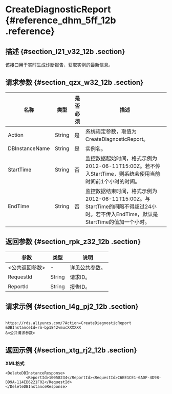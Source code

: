 # CreateDiagnosticReport {#reference_dhm_5ff_12b .reference}

## 描述 {#section_l21_v32_12b .section}

该接口用于实时生成诊断报告，获取实例的最新信息。

## 请求参数 {#section_qzx_w32_12b .section}

|名称|类型|是否必须|描述|
|--|--|----|--|
|Action|String|是|系统规定参数，取值为CreateDiagnosticReport。|
|DBInstanceName|String|是|实例名。|
|StartTime|String|否|监控数据起始时间，格式示例为2012-06-11T15:00Z。若不传入StartTime，则系统会使用当前时间前1个小时的时间。|
|EndTime|String|否|监控数据结束时间，格式示例为2012-06-11T15:00Z。与StartTime的间隔不得超过24小时。若不传入EndTime，默认是StartTime的值加一个小时。|

## 返回参数 {#section_rpk_z32_12b .section}

|参数|类型|说明|
|--|--|--|
|<公共返回参数\>|-|详见[公共参数](cn.zh-CN/API参考/使用API/公共参数.md#)。|
|RequestId|String|请求ID。|
|ReportId|String|报告ID。|

## 请求示例 {#section_l4g_pj2_12b .section}

```

https://rds.aliyuncs.com/?Action=CreateDiagnosticReport
&DBInstanceId=rm-bp1842vmucXXXXXX
&<公共请求参数>
```

## 返回示例 {#section_xtg_rj2_12b .section}

**XML格式**

```
<DeleteDBInstanceResponse>  
         <ReportId>10058234</ReportId><RequestId>C6EE1CE1-6ADF-4D9B-BD9A-114EB6221F02</RequestId>
</DeleteDBInstanceResponse>
```

